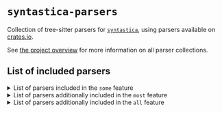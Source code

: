 # `syntastica-parsers`

Collection of tree-sitter parsers for
[`syntastica`](https://crates.io/crates/syntastica), using parsers available on
[crates.io](https://crates.io).

See
[the project overview](https://rubixdev.github.io/syntastica/syntastica/#parser-collections)
for more information on all parser collections.

<!-- Everything under here is autogenerated by running `cargo xtask codegen` -->
<!-- DO NOT EDIT! -->

## List of included parsers

<!-- dprint-ignore-start -->

<details>
<summary>List of parsers included in the <span class="stab portability"><code>some</code></span> feature</summary>

- [bash](https://github.com/tree-sitter/tree-sitter-bash) (not supported by this collection)
- [c](https://docs.rs/tree-sitter-c/0.20.4/)
- [cpp](https://docs.rs/tree-sitter-cpp/0.20.2/)
- [css](https://docs.rs/tree-sitter-css/0.19.0/)
- [go](https://docs.rs/tree-sitter-go/0.20.0/)
- [html](https://docs.rs/tree-sitter-html/0.19.0/) (not supported by this collection)
- [java](https://docs.rs/tree-sitter-java/0.20.0/)
- [javascript](https://docs.rs/tree-sitter-javascript/0.20.0/)
- [json](https://docs.rs/tree-sitter-json/0.19.0/)
- [lua](https://docs.rs/tree-sitter-lua/0.0.18/)
- [python](https://docs.rs/tree-sitter-python/0.20.3/)
- [rust](https://docs.rs/tree-sitter-rust/0.20.3/)
- [toml](https://docs.rs/tree-sitter-toml/0.20.0/)
- [tsx](https://docs.rs/tree-sitter-typescript/0.20.2/) (not supported by this collection)
- [typescript](https://docs.rs/tree-sitter-typescript/0.20.2/) (not supported by this collection)
- [yaml](https://github.com/wingyplus/tree-sitter-yaml) (not supported by this collection)

</details>

<details>
<summary>List of parsers additionally included in the <span class="stab portability"><code>most</code></span> feature</summary>

- [asm](https://docs.rs/tree-sitter-asm/0.1.0/)
- [c_sharp](https://docs.rs/tree-sitter-c-sharp/0.20.0/)
- [comment](https://docs.rs/tree-sitter-comment/0.1.0/)
- [dart](https://docs.rs/tree-sitter-dart/0.0.3/) (not supported by this collection)
- [diff](https://github.com/the-mikedavis/tree-sitter-diff) (not supported by this collection)
- [haskell](https://github.com/tree-sitter/tree-sitter-haskell) (not supported by this collection)
- [jsdoc](https://github.com/tree-sitter/tree-sitter-jsdoc) (not supported by this collection)
- [json5](https://github.com/Joakker/tree-sitter-json5) (not supported by this collection)
- [jsonc](https://gitlab.com/WhyNotHugo/tree-sitter-jsonc) (not supported by this collection)
- [latex](https://github.com/latex-lsp/tree-sitter-latex) (not supported by this collection)
- [markdown](https://docs.rs/tree-sitter-md/0.1.5/)
- [markdown_inline](https://docs.rs/tree-sitter-md/0.1.5/)
- [php](https://github.com/tree-sitter/tree-sitter-php) (not supported by this collection)
- [regex](https://docs.rs/tree-sitter-regex/0.20.0/)
- [ruby](https://docs.rs/tree-sitter-ruby/0.20.0/)
- [scala](https://docs.rs/tree-sitter-scala/0.20.1/)
- [scss](https://github.com/serenadeai/tree-sitter-scss) (not supported by this collection)

</details>

<details>
<summary>List of parsers additionally included in the <span class="stab portability"><code>all</code></span> feature</summary>

- [ebnf](https://docs.rs/tree-sitter-ebnf/0.1.0/)
- [ejs](https://docs.rs/tree-sitter-embedded-template/0.20.0/)
- [erb](https://docs.rs/tree-sitter-embedded-template/0.20.0/)
- [hexdump](https://docs.rs/tree-sitter-hexdump/0.1.0/)
- [julia](https://github.com/tree-sitter/tree-sitter-julia) (not supported by this collection)
- [llvm](https://github.com/benwilliamgraham/tree-sitter-llvm) (not supported by this collection)
- [ocaml](https://docs.rs/tree-sitter-ocaml/0.20.4/)
- [ocaml_interface](https://docs.rs/tree-sitter-ocaml/0.20.4/)
- [ql](https://github.com/tree-sitter/tree-sitter-ql) (not supported by this collection)
- [rush](https://docs.rs/tree-sitter-rush/0.1.0/)
- [verilog](https://github.com/tree-sitter/tree-sitter-verilog) (not supported by this collection)
- [wat](https://github.com/wasm-lsp/tree-sitter-wasm) (not supported by this collection)

</details>

<!-- dprint-ignore-end -->
